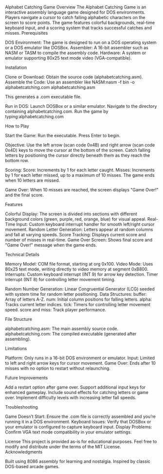 Alphabet Catching Game
Overview
The Alphabet Catching Game is an interactive assembly language game designed for DOS environments. Players navigate a cursor to catch falling alphabetic characters on the screen to score points. The game features colorful backgrounds, real-time keyboard input, and a scoring system that tracks successful catches and misses.
Prerequisites

DOS Environment: The game is designed to run on a DOS operating system or a DOS emulator like DOSBox.
Assembler: A 16-bit assembler such as NASM or TASM to compile the assembly code.
Hardware: A system or emulator supporting 80x25 text mode video (VGA-compatible).

Installation

Clone or Download: Obtain the source code (alphabetcatching.asm).
Assemble the Code:
Use an assembler like NASM:nasm -f bin -o alphabetcatching.com alphabetcatching.asm

This generates a .com executable file.

Run in DOS:
Launch DOSBox or a similar emulator.
Navigate to the directory containing alphabetcatching.com.
Run the game by typing:alphabetcatching.com

How to Play

Start the Game:
Run the executable.
Press Enter to begin.

Objective:
Use the left arrow (scan code 0x4B) and right arrow (scan code 0x4D) keys to move the cursor at the bottom of the screen.
Catch falling letters by positioning the cursor directly beneath them as they reach the bottom row.

Scoring:
Score: Increments by 1 for each letter caught.
Misses: Increments by 1 for each letter missed, up to a maximum of 10 misses.
The game ends when 10 letters are missed.

Game Over:
When 10 misses are reached, the screen displays "Game Over!" and the final score.

Features

Colorful Display: The screen is divided into sections with different background colors (green, purple, red, orange, blue) for visual appeal.
Real-Time Input: Custom keyboard interrupt handler for smooth left/right cursor movement.
Random Letter Generation: Letters appear at random columns and fall at varying speeds.
Score Tracking: Displays current score and number of misses in real-time.
Game Over Screen: Shows final score and "Game Over!" message when the game ends.

Technical Details

Memory Model: COM file format, starting at org 0x100.
Video Mode: Uses 80x25 text mode, writing directly to video memory at segment 0xB800.
Interrupts:
Custom keyboard interrupt (INT 9) for arrow key detection.
Timer interrupt (INT 8) for controlling letter movement timing.

Random Number Generation: Linear Congruential Generator (LCG) seeded with system time for random letter positioning.
Data Structures:
buffer: Array of letters A-Z.
num: Initial column positions for falling letters.
alpha: Tracks current letter indices.
tick: Timers for controlling letter movement speed.
score and miss: Track player performance.

File Structure

alphabetcatching.asm: The main assembly source code.
alphabetcatching.com: The compiled executable (generated after assembling).

Limitations

Platform: Only runs in a 16-bit DOS environment or emulator.
Input: Limited to left and right arrow keys for cursor movement.
Game Over: Ends after 10 misses with no option to restart without relaunching.

Future Improvements

Add a restart option after game over.
Support additional input keys for enhanced gameplay.
Include sound effects for catching letters or game over.
Implement difficulty levels with increasing letter fall speeds.

Troubleshooting

Game Doesn’t Start: Ensure the .com file is correctly assembled and you’re running it in a DOS environment.
Keyboard Issues: Verify that DOSBox or your emulator is configured to capture keyboard input.
Display Problems: Confirm VGA text mode compatibility in your emulator settings.

License
This project is provided as-is for educational purposes. Feel free to modify and distribute under the terms of the MIT License.
Acknowledgments

Built using 8086 assembly for learning and nostalgia.
Inspired by classic DOS-based arcade games.

